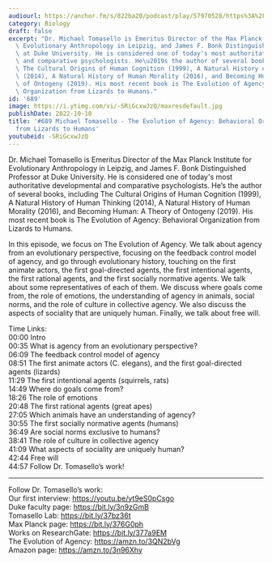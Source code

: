 ```yaml
---
audiourl: https://anchor.fm/s/822ba20/podcast/play/57970528/https%3A%2F%2Fd3ctxlq1ktw2nl.cloudfront.net%2Fstaging%2F2022-8-22%2Fb7fca91a-b4ae-0fd2-0b1f-d5f8112eebc8.m4a
category: Biology
draft: false
excerpt: "Dr. Michael Tomasello is Emeritus Director of the Max Planck Institute for\
  \ Evolutionary Anthropology in Leipzig, and James F. Bonk Distinguished Professor\
  \ at Duke University. He is considered one of today's most authoritative developmental\
  \ and comparative psychologists. He\u2019s the author of several books, including\
  \ The Cultural Origins of Human Cognition (1999), A Natural History of Human Thinking\
  \ (2014), A Natural History of Human Morality (2016), and Becoming Human: A Theory\
  \ of Ontogeny (2019). His most recent book is The Evolution of Agency: Behavioral\
  \ Organization from Lizards to Humans."
id: '689'
image: https://i.ytimg.com/vi/-SRiGcxwJzQ/maxresdefault.jpg
publishDate: 2022-10-10
title: '#689 Michael Tomasello - The Evolution of Agency: Behavioral Organization
  from Lizards to Humans'
youtubeid: -SRiGcxwJzQ
---
```

<div class="timelinks">

Dr. Michael Tomasello is Emeritus Director of the Max Planck Institute for Evolutionary Anthropology in Leipzig, and James F. Bonk Distinguished Professor at Duke University. He is considered one of today's most authoritative developmental and comparative psychologists. He’s the author of several books, including The Cultural Origins of Human Cognition (1999), A Natural History of Human Thinking (2014), A Natural History of Human Morality (2016), and Becoming Human: A Theory of Ontogeny (2019). His most recent book is The Evolution of Agency: Behavioral Organization from Lizards to Humans.

In this episode, we focus on The Evolution of Agency. We talk about agency from an evolutionary perspective, focusing on the feedback control model of agency, and go through evolutionary history, touching on the first animate actors, the first goal-directed agents, the first intentional agents, the first rational agents, and the first socially normative agents. We talk about some representatives of each of them. We discuss where goals come from, the role of emotions, the understanding of agency in animals, social norms, and the role of culture in collective agency. We also discuss the aspects of sociality that are uniquely human. Finally, we talk about free will.

Time Links:  
<time>00:00</time> Intro  
<time>00:35</time> What is agency from an evolutionary perspective?  
<time>06:09</time> The feedback control model of agency    
<time>08:51</time> The first animate actors (C. elegans), and the first goal-directed agents (lizards)  
<time>11:29</time> The first intentional agents (squirrels, rats)  
<time>14:49</time> Where do goals come from?  
<time>18:26</time> The role of emotions  
<time>20:48</time> The first rational agents (great apes)  
<time>27:05</time> Which animals have an understanding of agency?  
<time>30:55</time> The first socially normative agents (humans)  
<time>36:49</time> Are social norms exclusive to humans?  
<time>38:41</time> The role of culture in collective agency  
<time>41:09</time> What aspects of sociality are uniquely human?  
<time>42:44</time> Free will  
<time>44:57</time> Follow Dr. Tomasello’s work!

---

Follow Dr. Tomasello’s work:  
Our first interview: https://youtu.be/yt9eS0pCsgo  
Duke faculty page: https://bit.ly/3n9zGmB  
Tomasello Lab: https://bit.ly/37bz36t  
Max Planck page: https://bit.ly/376G0ph  
Works on ResearchGate: https://bit.ly/377a9EM  
The Evolution of Agency: https://amzn.to/3QN2bVg  
Amazon page: https://amzn.to/3n96Xhy
</div>

